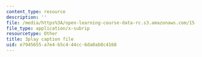 ```yaml
---
content_type: resource
description: ''
file: /media/https%3A/open-learning-course-data-rc.s3.amazonaws.com/15-401-finance-theory-i-fall-2008/e7945655a7e4b5c444cc6da0ab0c4168_hyc8h5T76BE.srt
file_type: application/x-subrip
resourcetype: Other
title: 3play caption file
uid: e7945655-a7e4-b5c4-44cc-6da0ab0c4168
---
```

